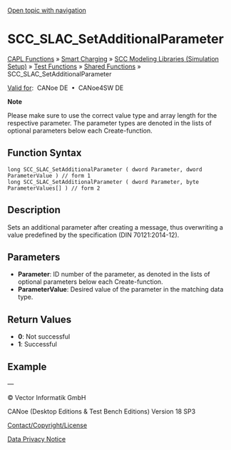 [Open topic with navigation](../../../../../CANoeDEFamily.htm#Topics/CAPLFunctions/SmartCharging/Functions/CAPLfunctionSCCSLACSetAdditionalParameter.md)

# SCC_SLAC_SetAdditionalParameter

[CAPL Functions](../../CAPLfunctions.md) » [Smart Charging](../CAPLFunctionsSmartChargingOverview.md) » [SCC Modeling Libraries (Simulation Setup)](../CAPLFunctionsSmartChargingOverview.md#BMNodeayerDLL) » [Test Functions](../CAPLFunctionsSmartChargingOverview.md#TestFunctions) » [Shared Functions](../CAPLFunctionsSmartChargingOverview.md#TestFunctions) » SCC_SLAC_SetAdditionalParameter

[Valid for](../../../Shared/FeatureAvailability.md):  CANoe DE  •  CANoe4SW DE

**Note**

Please make sure to use the correct value type and array length for the respective parameter. The parameter types are denoted in the lists of optional parameters below each Create-function.

## Function Syntax

```plaintext
long SCC_SLAC_SetAdditionalParameter ( dword Parameter, dword ParameterValue ) // form 1
long SCC_SLAC_SetAdditionalParameter ( dword Parameter, byte ParameterValues[] ) // form 2
```

## Description

Sets an additional parameter after creating a message, thus overwriting a value predefined by the specification (DIN 70121:2014-12).

## Parameters

- **Parameter**: ID number of the parameter, as denoted in the lists of optional parameters below each Create-function.
- **ParameterValue**: Desired value of the parameter in the matching data type.

## Return Values

- **0**: Not successful
- **1**: Successful

## Example

—

© Vector Informatik GmbH

CANoe (Desktop Editions & Test Bench Editions) Version 18 SP3

[Contact/Copyright/License](../../../Shared/ContactCopyrightLicense.md)

[Data Privacy Notice](https://www.vector.com/int/en/company/get-info/privacy-policy/)
